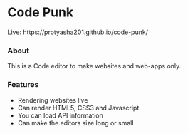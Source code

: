<h1>Code Punk</h1>
Live: https://protyasha201.github.io/code-punk/

<h3>About</h3>
This is a Code editor to make websites and web-apps only.
<h3>Features</h3>
<ul>
<li>Rendering websites live</li>
<li>Can render HTML5, CSS3 and Javascript.</li>
<li>You can load API information</li>
<li>Can make the editors size long or small</li>
</ul>